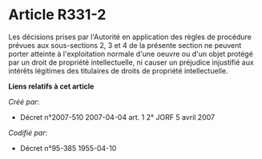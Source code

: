 # Article R331-2

Les décisions prises par l'Autorité en application des règles de procédure prévues aux sous-sections 2, 3 et 4 de la présente
section ne peuvent porter atteinte à l'exploitation normale d'une oeuvre ou d'un objet protégé par un droit de propriété
intellectuelle, ni causer un préjudice injustifié aux intérêts légitimes des titulaires de droits de propriété
intellectuelle.

**Liens relatifs à cet article**

_Créé par_:

  - Décret n°2007-510 2007-04-04 art. 1 2° JORF 5 avril 2007

_Codifié par_:

  - Décret n°95-385 1955-04-10
